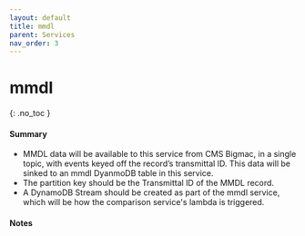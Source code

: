 ```yaml
---
layout: default
title: mmdl
parent: Services
nav_order: 3
---
```


# mmdl

{: .no_toc }

#### Summary

- MMDL data will be available to this service from CMS Bigmac, in a single topic, with events keyed off the record’s transmittal ID. This data will be sinked to an mmdl DyanmoDB table in this service.
- The partition key should be the Transmittal ID of the MMDL record.
- A DynamoDB Stream should be created as part of the mmdl service, which will be how the comparison service's lambda is triggered.

#### Notes
